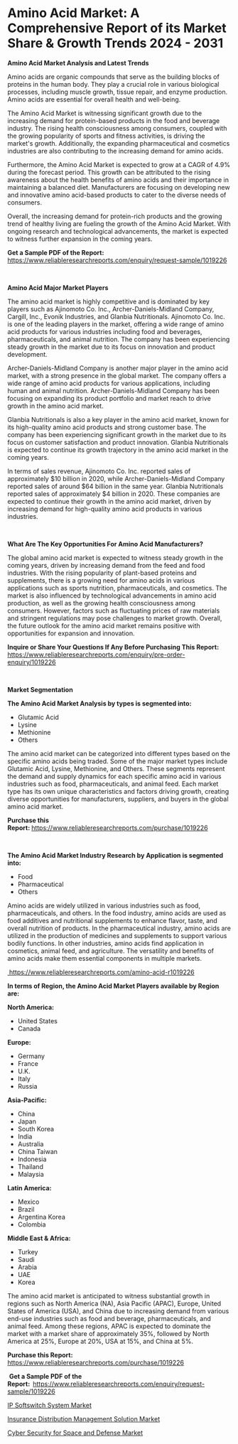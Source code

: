 <p><h1>Amino Acid Market: A Comprehensive Report of its Market Share & Growth Trends 2024 - 2031</h1></p><p><strong>Amino Acid Market Analysis and Latest Trends</strong></p>
<p><p>Amino acids are organic compounds that serve as the building blocks of proteins in the human body. They play a crucial role in various biological processes, including muscle growth, tissue repair, and enzyme production. Amino acids are essential for overall health and well-being.</p><p>The Amino Acid Market is witnessing significant growth due to the increasing demand for protein-based products in the food and beverage industry. The rising health consciousness among consumers, coupled with the growing popularity of sports and fitness activities, is driving the market's growth. Additionally, the expanding pharmaceutical and cosmetics industries are also contributing to the increasing demand for amino acids.</p><p>Furthermore, the Amino Acid Market is expected to grow at a CAGR of 4.9% during the forecast period. This growth can be attributed to the rising awareness about the health benefits of amino acids and their importance in maintaining a balanced diet. Manufacturers are focusing on developing new and innovative amino acid-based products to cater to the diverse needs of consumers.</p><p>Overall, the increasing demand for protein-rich products and the growing trend of healthy living are fueling the growth of the Amino Acid Market. With ongoing research and technological advancements, the market is expected to witness further expansion in the coming years.</p></p>
<p><strong>Get a Sample PDF of the Report:&nbsp;</strong> <a href="https://www.reliableresearchreports.com/enquiry/request-sample/1019226">https://www.reliableresearchreports.com/enquiry/request-sample/1019226</a></p>
<p>&nbsp;</p>
<p><strong>Amino Acid Major Market Players</strong></p>
<p><p>The amino acid market is highly competitive and is dominated by key players such as Ajinomoto Co. Inc., Archer-Daniels-Midland Company, Cargill, Inc., Evonik Industries, and Glanbia Nutritionals. Ajinomoto Co. Inc. is one of the leading players in the market, offering a wide range of amino acid products for various industries including food and beverages, pharmaceuticals, and animal nutrition. The company has been experiencing steady growth in the market due to its focus on innovation and product development.</p><p>Archer-Daniels-Midland Company is another major player in the amino acid market, with a strong presence in the global market. The company offers a wide range of amino acid products for various applications, including human and animal nutrition. Archer-Daniels-Midland Company has been focusing on expanding its product portfolio and market reach to drive growth in the amino acid market.</p><p>Glanbia Nutritionals is also a key player in the amino acid market, known for its high-quality amino acid products and strong customer base. The company has been experiencing significant growth in the market due to its focus on customer satisfaction and product innovation. Glanbia Nutritionals is expected to continue its growth trajectory in the amino acid market in the coming years.</p><p>In terms of sales revenue, Ajinomoto Co. Inc. reported sales of approximately $10 billion in 2020, while Archer-Daniels-Midland Company reported sales of around $64 billion in the same year. Glanbia Nutritionals reported sales of approximately $4 billion in 2020. These companies are expected to continue their growth in the amino acid market, driven by increasing demand for high-quality amino acid products in various industries.</p></p>
<p>&nbsp;</p>
<p><strong>What Are The Key Opportunities For Amino Acid Manufacturers?</strong></p>
<p><p>The global amino acid market is expected to witness steady growth in the coming years, driven by increasing demand from the feed and food industries. With the rising popularity of plant-based proteins and supplements, there is a growing need for amino acids in various applications such as sports nutrition, pharmaceuticals, and cosmetics. The market is also influenced by technological advancements in amino acid production, as well as the growing health consciousness among consumers. However, factors such as fluctuating prices of raw materials and stringent regulations may pose challenges to market growth. Overall, the future outlook for the amino acid market remains positive with opportunities for expansion and innovation.</p></p>
<p><strong>Inquire or Share Your Questions If Any Before Purchasing This Report:</strong> <a href="https://www.reliableresearchreports.com/enquiry/pre-order-enquiry/1019226">https://www.reliableresearchreports.com/enquiry/pre-order-enquiry/1019226</a></p>
<p>&nbsp;</p>
<p><strong>Market Segmentation</strong></p>
<p><strong>The Amino Acid Market Analysis by types is segmented into:</strong></p>
<p><ul><li>Glutamic Acid</li><li>Lysine</li><li>Methionine</li><li>Others</li></ul></p>
<p><p>The amino acid market can be categorized into different types based on the specific amino acids being traded. Some of the major market types include Glutamic Acid, Lysine, Methionine, and Others. These segments represent the demand and supply dynamics for each specific amino acid in various industries such as food, pharmaceuticals, and animal feed. Each market type has its own unique characteristics and factors driving growth, creating diverse opportunities for manufacturers, suppliers, and buyers in the global amino acid market.</p></p>
<p><strong>Purchase this Report:&nbsp;</strong><a href="https://www.reliableresearchreports.com/purchase/1019226">https://www.reliableresearchreports.com/purchase/1019226</a></p>
<p>&nbsp;</p>
<p><strong>The Amino Acid Market Industry Research by Application is segmented into:</strong></p>
<p><ul><li>Food</li><li>Pharmaceutical</li><li>Others</li></ul></p>
<p><p>Amino acids are widely utilized in various industries such as food, pharmaceuticals, and others. In the food industry, amino acids are used as food additives and nutritional supplements to enhance flavor, taste, and overall nutrition of products. In the pharmaceutical industry, amino acids are utilized in the production of medicines and supplements to support various bodily functions. In other industries, amino acids find application in cosmetics, animal feed, and agriculture. The versatility and benefits of amino acids make them essential components in multiple markets.</p></p>
<p><a href="https://www.reliableresearchreports.com/amino-acid-r1019226">&nbsp;https://www.reliableresearchreports.com/amino-acid-r1019226</a></p>
<p><strong>In terms of Region, the Amino Acid Market Players available by Region are:</strong></p>
<p>
    <p> <strong> North America: </strong>
        <ul>
            <li>United States</li>
            <li>Canada</li>
        </ul>
        </p> 
    <p> <strong> Europe: </strong>
        <ul>
            <li>Germany</li>
            <li>France</li>
            <li>U.K.</li>
            <li>Italy</li>
            <li>Russia</li>
        </ul>
        </p> 
    <p> <strong> Asia-Pacific: </strong>
        <ul>
            <li>China</li>
            <li>Japan</li>
            <li>South Korea</li>
            <li>India</li>
            <li>Australia</li>
            <li>China Taiwan</li>
            <li>Indonesia</li>
            <li>Thailand</li>
            <li>Malaysia</li>
        </ul>
        </p> 
    <p> <strong> Latin America: </strong>
        <ul>
            <li>Mexico</li>
            <li>Brazil</li>
            <li>Argentina Korea</li>
            <li>Colombia</li>
        </ul>
        </p> 
    <p> <strong> Middle East & Africa: </strong>
        <ul>
            <li>Turkey</li>
            <li>Saudi</li>
            <li>Arabia</li>
            <li>UAE</li>
            <li>Korea</li>
        </ul>
    </p>
    </p>
<p><p>The amino acid market is anticipated to witness substantial growth in regions such as North America (NA), Asia Pacific (APAC), Europe, United States of America (USA), and China due to increasing demand from various end-use industries such as food and beverage, pharmaceuticals, and animal feed. Among these regions, APAC is expected to dominate the market with a market share of approximately 35%, followed by North America at 25%, Europe at 20%, USA at 15%, and China at 5%.</p></p>
<p><strong>Purchase this Report: </strong><a href="https://www.reliableresearchreports.com/purchase/1019226">https://www.reliableresearchreports.com/purchase/1019226</a></p>
<p>&nbsp;<strong>Get a Sample PDF of the Report:&nbsp;&nbsp;</strong><a href="https://www.reliableresearchreports.com/enquiry/request-sample/1019226">https://www.reliableresearchreports.com/enquiry/request-sample/1019226</a></p>
<p><strong></strong></p>
<p><p><a href="https://github.com/nathandecarvalho/Market-Research-Report-List-4/blob/main/ip-softswitch-system-market.md">IP Softswitch System Market</a></p><p><a href="https://github.com/kufem1/Market-Research-Report-List-3/blob/main/insurance-distribution-management-solution-market.md">Insurance Distribution Management Solution Market</a></p><p><a href="https://github.com/kosella/Market-Research-Report-List-4/blob/main/cyber-security-for-space-and-defense-market.md">Cyber Security for Space and Defense Market</a></p></p>